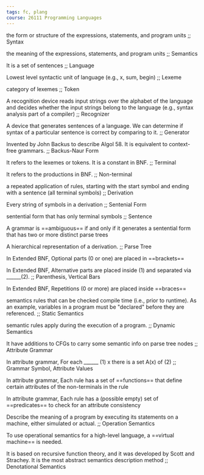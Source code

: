 ```yaml
---
tags: fc, plang
course: 26111 Programming Languages
---
```

the form or structure of the expressions, statements, and program units ;; Syntax

the meaning of the expressions, statements, and program units ;; Semantics

It is a set of sentences ;; Language

Lowest level syntactic unit of language (e.g., x, sum, begin) ;; Lexeme

category of lexemes ;; Token

A recognition device reads input strings over the alphabet of the language and decides whether the input strings belong to the language (e.g., syntax analysis part of a compiler) ;; Recognizer

A device that generates sentences of a language. We can determine if syntax of a particular sentence is correct by comparing to it. ;; Generator

Invented by John Backus to describe Algol 58. It is equivalent to context-free grammars. ;; Backus-Naur Form

It refers to the lexemes or tokens. It is a constant in BNF. ;; Terminal

It refers to the productions in BNF. ;; Non-terminal

a repeated application of rules, starting with the start symbol and ending with a sentence (all terminal symbols) ;; Derivation

Every string of symbols in a derivation ;; Sentenial Form

sentential form that has only terminal symbols ;; Sentence

A grammar is ==ambiguous== if and only if it generates a sentential form that has two or more distinct parse trees

A hierarchical representation of a derivation. ;; Parse Tree

In Extended BNF, Optional parts (0 or one) are placed in ==brackets==

In Extended BNF, Alternative parts are placed inside (1) and separated via ______(2). ;; Parenthesis, Vertical Bars

In Extended BNF, Repetitions (0 or more) are placed inside ==braces==

semantics rules that can be checked compile time (i.e., prior to runtime). As an example, variables in a program must be "declared" before they are referenced. ;; Static Semantics

semantic rules apply during the execution of a program. ;; Dynamic Semantics

It have additions to CFGs to carry some semantic info on parse tree nodes ;; Attribute Grammar

In attribute grammar, For each ______ (1) x there is a set A(x) of  (2) ;; Grammar Symbol, Attribute Values

In attribute grammar, Each rule has a set of ==functions== that define certain attributes of the non-terminals in the rule

In attribute grammar, Each rule has a (possible empty) set of ==predicates== to check for an attribute consistency

Describe the meaning of a program by executing its statements on a machine, either simulated or actual. ;; Operation Semantics

To use operational semantics for a high-level language, a ==virtual machine== is needed.

It is based on recursive function theory, and it was developed by Scott and Strachey. It is the most abstract semantics description method ;; Denotational Semantics


